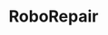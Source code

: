 ---
title: "RoboRepair"
excerpt: "A damaged robot repairing itself to move one last time"
header:
  teaser: https://img.itch.zone/aW1nLzEyNDQ3NTU3LnBuZw==/315x250%23c/gXXdSW.png

url: "https://leavingpython33.itch.io/robo-repair"
---